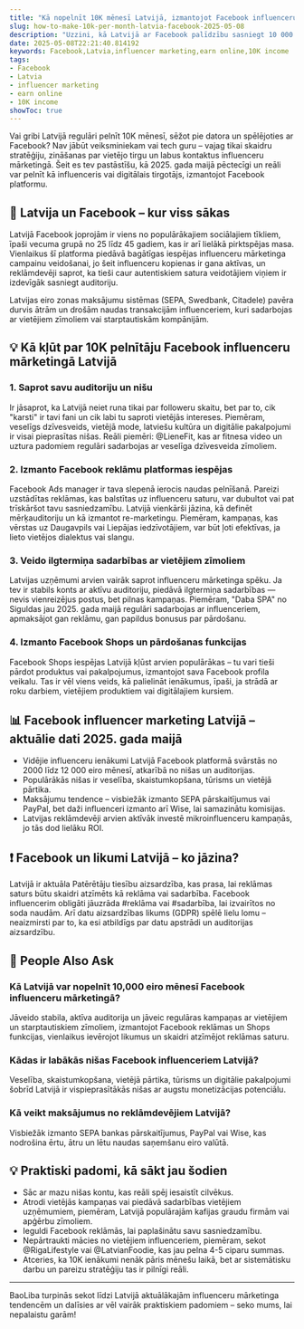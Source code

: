 ```yaml
---
title: "Kā nopelnīt 10K mēnesī Latvijā, izmantojot Facebook influenceru mārketingu"
slug: how-to-make-10k-per-month-latvia-facebook-2025-05-08
description: "Uzzini, kā Latvijā ar Facebook palīdzību sasniegt 10 000 eiro mēneša ienākumus, izmantojot influenceru mārketinga stratēģijas un vietējo tirgu. Praktiski padomi, likumdošana un maksājumu iespējas."
date: 2025-05-08T22:21:40.814192
keywords: Facebook,Latvia,influencer marketing,earn online,10K income
tags:
- Facebook
- Latvia
- influencer marketing
- earn online
- 10K income
showToc: true
---
```


Vai gribi Latvijā regulāri pelnīt 10K mēnesī, sēžot pie datora un spēlējoties ar Facebook? Nav jābūt veiksminiekam vai tech guru – vajag tikai skaidru stratēģiju, zināšanas par vietējo tirgu un labus kontaktus influenceru mārketingā. Šeit es tev pastāstīšu, kā 2025. gada maijā pēctecīgi un reāli var pelnīt kā influenceris vai digitālais tirgotājs, izmantojot Facebook platformu.

## 📢 Latvija un Facebook – kur viss sākas

Latvijā Facebook joprojām ir viens no populārākajiem sociālajiem tīkliem, īpaši vecuma grupā no 25 līdz 45 gadiem, kas ir arī lielākā pirktspējas masa. Vienlaikus šī platforma piedāvā bagātīgas iespējas influenceru mārketinga campainu veidošanai, jo šeit influenceru kopienas ir gana aktīvas, un reklāmdevēji saprot, ka tieši caur autentiskiem satura veidotājiem viņiem ir izdevīgāk sasniegt auditoriju.

Latvijas eiro zonas maksājumu sistēmas (SEPA, Swedbank, Citadele) pavēra durvis ātrām un drošām naudas transakcijām influenceriem, kuri sadarbojas ar vietējiem zīmoliem vai starptautiskām kompānijām.

## 💡 Kā kļūt par 10K pelnītāju Facebook influenceru mārketingā Latvijā

### 1. Saprot savu auditoriju un nišu

Ir jāsaprot, ka Latvijā neiet runa tikai par followeru skaitu, bet par to, cik "karsti" ir tavi fani un cik labi tu saproti vietējās intereses. Piemēram, veselīgs dzīvesveids, vietējā mode, latviešu kultūra un digitālie pakalpojumi ir visai pieprasītas nišas. Reāli piemēri: @LieneFit, kas ar fitnesa video un uztura padomiem regulāri sadarbojas ar veselīga dzīvesveida zīmoliem.

### 2. Izmanto Facebook reklāmu platformas iespējas

Facebook Ads manager ir tava slepenā ierocis naudas pelnīšanā. Pareizi uzstādītas reklāmas, kas balstītas uz influenceru saturu, var dubultot vai pat trīskāršot tavu sasniedzamību. Latvijā vienkārši jāzina, kā definēt mērķauditoriju un kā izmantot re-marketingu. Piemēram, kampaņas, kas vērstas uz Daugavpils vai Liepājas iedzīvotājiem, var būt ļoti efektīvas, ja lieto vietējos dialektus vai slangu.

### 3. Veido ilgtermiņa sadarbības ar vietējiem zīmoliem

Latvijas uzņēmumi arvien vairāk saprot influenceru mārketinga spēku. Ja tev ir stabils konts ar aktīvu auditoriju, piedāvā ilgtermiņa sadarbības — nevis vienreizējus postus, bet pilnas kampaņas. Piemēram, "Daba SPA" no Siguldas jau 2025. gada maijā regulāri sadarbojas ar influenceriem, apmaksājot gan reklāmu, gan papildus bonusus par pārdošanu.

### 4. Izmanto Facebook Shops un pārdošanas funkcijas

Facebook Shops iespējas Latvijā kļūst arvien populārākas – tu vari tieši pārdot produktus vai pakalpojumus, izmantojot sava Facebook profila veikalu. Tas ir vēl viens veids, kā palielināt ienākumus, īpaši, ja strādā ar roku darbiem, vietējiem produktiem vai digitālajiem kursiem.

## 📊 Facebook influencer marketing Latvijā – aktuālie dati 2025. gada maijā

- Vidējie influenceru ienākumi Latvijā Facebook platformā svārstās no 2000 līdz 12 000 eiro mēnesī, atkarībā no nišas un auditorijas.
- Populārākās nišas ir veselība, skaistumkopšana, tūrisms un vietējā pārtika.
- Maksājumu tendence – visbiežāk izmanto SEPA pārskaitījumus vai PayPal, bet daži influenceri izmanto arī Wise, lai samazinātu komisijas.
- Latvijas reklāmdevēji arvien aktīvāk investē mikroinfluenceru kampaņās, jo tās dod lielāku ROI.

## ❗ Facebook un likumi Latvijā – ko jāzina?

Latvijā ir aktuāla Patērētāju tiesību aizsardzība, kas prasa, lai reklāmas saturs būtu skaidri atzīmēts kā reklāma vai sadarbība. Facebook influencerim obligāti jāuzrāda #reklāma vai #sadarbība, lai izvairītos no soda naudām. Arī datu aizsardzības likums (GDPR) spēlē lielu lomu – neaizmirsti par to, ka esi atbildīgs par datu apstrādi un auditorijas aizsardzību.

## 🤔 People Also Ask

### Kā Latvijā var nopelnīt 10,000 eiro mēnesī Facebook influenceru mārketingā?

Jāveido stabila, aktīva auditorija un jāveic regulāras kampaņas ar vietējiem un starptautiskiem zīmoliem, izmantojot Facebook reklāmas un Shops funkcijas, vienlaikus ievērojot likumus un skaidri atzīmējot reklāmas saturu.

### Kādas ir labākās nišas Facebook influenceriem Latvijā?

Veselība, skaistumkopšana, vietējā pārtika, tūrisms un digitālie pakalpojumi šobrīd Latvijā ir vispieprasītākās nišas ar augstu monetizācijas potenciālu.

### Kā veikt maksājumus no reklāmdevējiem Latvijā?

Visbiežāk izmanto SEPA bankas pārskaitījumus, PayPal vai Wise, kas nodrošina ērtu, ātru un lētu naudas saņemšanu eiro valūtā.

## 💡 Praktiski padomi, kā sākt jau šodien

- Sāc ar mazu nišas kontu, kas reāli spēj iesaistīt cilvēkus.
- Atrodi vietējās kampaņas vai piedāvā sadarbības vietējiem uzņēmumiem, piemēram, Latvijā populārajām kafijas graudu firmām vai apģērbu zīmoliem.
- Ieguldi Facebook reklāmās, lai paplašinātu savu sasniedzamību.
- Nepārtraukti mācies no vietējiem influenceriem, piemēram, sekot @RigaLifestyle vai @LatvianFoodie, kas jau pelna 4-5 ciparu summas.
- Atceries, ka 10K ienākumi nenāk pāris mēnešu laikā, bet ar sistemātisku darbu un pareizu stratēģiju tas ir pilnīgi reāli.

---

BaoLiba  turpinās sekot līdzi Latvijā aktuālākajām influenceru mārketinga tendencēm un dalīsies ar vēl vairāk praktiskiem padomiem – seko mums, lai nepalaistu garām!